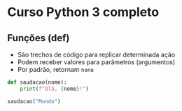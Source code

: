 # Curso Python 3 completo

## Funções (def)
- São trechos de código para replicar determinada ação
- Podem receber valores para parâmetros (argumentos)
- Por padrão, retornam `none`
```python
def saudacao(nome):
    print(f"Olá, {nome}!")

saudacao("Mundo")
```
